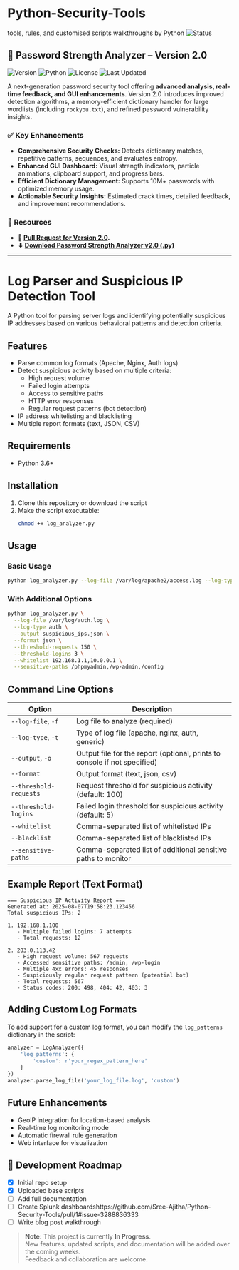 # Python-Security-Tools
tools, rules, and customised scripts walkthroughs by Python
![Status](https://img.shields.io/badge/Status-In%20Progress-yellow)

## 🔐 Password Strength Analyzer – Version 2.0

![Version](https://img.shields.io/badge/version-2.0.0-blue) ![Python](https://img.shields.io/badge/python-3.8%2B-green) ![License](https://img.shields.io/badge/license-MIT-orange) ![Last Updated](https://img.shields.io/badge/last%20updated-2025--08--04-lightgrey)

A next-generation password security tool offering **advanced analysis, real-time feedback, and GUI enhancements**. Version 2.0 introduces improved detection algorithms, a memory-efficient dictionary handler for large wordlists (including `rockyou.txt`), and refined password vulnerability insights.

### ✅ Key Enhancements

* **Comprehensive Security Checks:** Detects dictionary matches, repetitive patterns, sequences, and evaluates entropy.
* **Enhanced GUI Dashboard:** Visual strength indicators, particle animations, clipboard support, and progress bars.
* **Efficient Dictionary Management:** Supports 10M+ passwords with optimized memory usage.
* **Actionable Security Insights:** Estimated crack times, detailed feedback, and improvement recommendations.

### 📂 Resources

* **🔗 [Pull Request for Version 2.0](https://github.com/Sree-Ajitha/Python-Security-Tools/pull/1#issue-3288836333).**
* **⬇ [Download Password Strength Analyzer v2.0 (.py)](https://github.com/Sree-Ajitha/Python-Security-Tools/compare/Sree-Ajitha-password_checker_V2.0)**
---
# Log Parser and Suspicious IP Detection Tool

A Python tool for parsing server logs and identifying potentially suspicious IP addresses based on various behavioral patterns and detection criteria.

## Features

- Parse common log formats (Apache, Nginx, Auth logs)
- Detect suspicious activity based on multiple criteria:
  - High request volume
  - Failed login attempts
  - Access to sensitive paths
  - HTTP error responses
  - Regular request patterns (bot detection)
- IP address whitelisting and blacklisting
- Multiple report formats (text, JSON, CSV)

## Requirements

- Python 3.6+

## Installation

1. Clone this repository or download the script
2. Make the script executable:
   ```bash
   chmod +x log_analyzer.py
   ```

## Usage

### Basic Usage

```bash
python log_analyzer.py --log-file /var/log/apache2/access.log --log-type apache
```

### With Additional Options

```bash
python log_analyzer.py \
  --log-file /var/log/auth.log \
  --log-type auth \
  --output suspicious_ips.json \
  --format json \
  --threshold-requests 150 \
  --threshold-logins 3 \
  --whitelist 192.168.1.1,10.0.0.1 \
  --sensitive-paths /phpmyadmin,/wp-admin,/config
```

## Command Line Options

| Option | Description |
|--------|-------------|
| `--log-file`, `-f` | Log file to analyze (required) |
| `--log-type`, `-t` | Type of log file (apache, nginx, auth, generic) |
| `--output`, `-o` | Output file for the report (optional, prints to console if not specified) |
| `--format` | Output format (text, json, csv) |
| `--threshold-requests` | Request threshold for suspicious activity (default: 100) |
| `--threshold-logins` | Failed login threshold for suspicious activity (default: 5) |
| `--whitelist` | Comma-separated list of whitelisted IPs |
| `--blacklist` | Comma-separated list of blacklisted IPs |
| `--sensitive-paths` | Comma-separated list of additional sensitive paths to monitor |

## Example Report (Text Format)

```
=== Suspicious IP Activity Report ===
Generated at: 2025-08-07T19:58:23.123456
Total suspicious IPs: 2

1. 192.168.1.100
   - Multiple failed logins: 7 attempts
   - Total requests: 12

2. 203.0.113.42
   - High request volume: 567 requests
   - Accessed sensitive paths: /admin, /wp-login
   - Multiple 4xx errors: 45 responses
   - Suspiciously regular request pattern (potential bot)
   - Total requests: 567
   - Status codes: 200: 498, 404: 42, 403: 3
```

## Adding Custom Log Formats

To add support for a custom log format, you can modify the `log_patterns` dictionary in the script:

```python
analyzer = LogAnalyzer({
    'log_patterns': {
        'custom': r'your_regex_pattern_here'
    }
})
analyzer.parse_log_file('your_log_file.log', 'custom')
```

## Future Enhancements

- GeoIP integration for location-based analysis
- Real-time log monitoring mode
- Automatic firewall rule generation
- Web interface for visualization

## 🚧 Development Roadmap

- [x] Initial repo setup
- [x] Uploaded base scripts
- [ ] Add full documentation
- [ ] Create Splunk dashboardshttps://github.com/Sree-Ajitha/Python-Security-Tools/pull/1#issue-3288836333
- [ ] Write blog post walkthrough

> **Note:** This project is currently **In Progress**.  
> New features, updated scripts, and documentation will be added over the coming weeks.  
> Feedback and collaboration are welcome.
